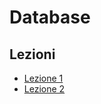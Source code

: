 # Database

## Lezioni

- [Lezione 1](Lezioni/1_Lezione/Readme.md)
- [Lezione 2](Lezioni/2_Lezione/Readme.md)